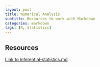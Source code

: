 ```yaml
---
layout: post
title: Numerical Analysis
subtitle: Resources to work with Markdown
categories: markdown
tags: [R, Statistics]
---
```


## Resources

[Link to Inferential-statistics.md](rathin5082.github.io/Inferential-statistics.md)
